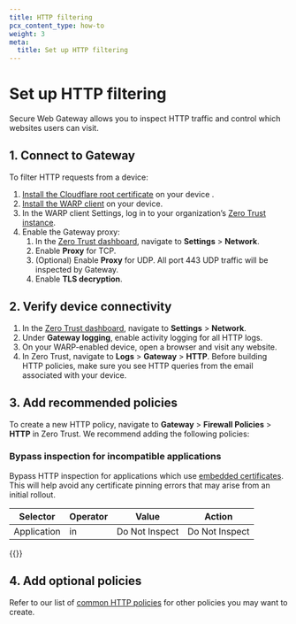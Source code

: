 ```yaml
---
title: HTTP filtering
pcx_content_type: how-to
weight: 3
meta:
  title: Set up HTTP filtering
---
```


# Set up HTTP filtering

Secure Web Gateway allows you to inspect HTTP traffic and control which websites users can visit.

## 1. Connect to Gateway

To filter HTTP requests from a device:

1. [Install the Cloudflare root certificate](/cloudflare-one/connections/connect-devices/warp/user-side-certificates/install-cloudflare-cert/) on your device .
2. [Install the WARP client](/cloudflare-one/connections/connect-devices/warp/deployment/) on your device.
3. In the WARP client Settings, log in to your organization’s [Zero Trust instance](/cloudflare-one/glossary/#team-name).
4. Enable the Gateway proxy:
   1. In the [Zero Trust dashboard](https://one.dash.cloudflare.com), navigate to **Settings** > **Network**.
   2. Enable **Proxy** for TCP.
   3. (Optional) Enable **Proxy** for UDP. All port 443 UDP traffic will be inspected by Gateway.
   4. Enable **TLS decryption**.

## 2. Verify device connectivity

1. In the [Zero Trust dashboard](https://one.dash.cloudflare.com), navigate to **Settings** > **Network**.
2. Under **Gateway logging**, enable activity logging for all HTTP logs.
3. On your WARP-enabled device, open a browser and visit any website.
4. In Zero Trust, navigate to **Logs** > **Gateway** > **HTTP**. Before building HTTP policies, make sure you see HTTP queries from the email associated with your device.

## 3. Add recommended policies

To create a new HTTP policy, navigate to **Gateway** > **Firewall Policies** > **HTTP** in Zero Trust.
We recommend adding the following policies:

### Bypass inspection for incompatible applications

Bypass HTTP inspection for applications which use [embedded certificates](/cloudflare-one/policies/filtering/http-policies/tls-decryption/#limitations).
This will help avoid any certificate pinning errors that may arise from an initial rollout.

| Selector    | Operator | Value          | Action         |
| ----------- | -------- | -------------- | -------------- |
| Application | in       | Do Not Inspect | Do Not Inspect |

{{<render file="gateway/_policies-recommended.md">}}

## 4. Add optional policies

Refer to our list of [common HTTP policies](/cloudflare-one/policies/filtering/http-policies/common-policies) for other policies you may want to create.
